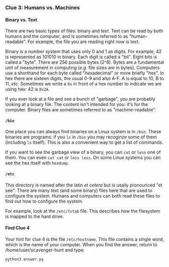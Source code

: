 ### Clue 3: Humans vs. Machines ###

#### Binary vs. Text ####

There are two basic types of files: binary and text. Text can be read by both
humans and the computer, and is sometimes referred to as "human-readable". For
example, the file you are reading right now is text.

Binary is a number system that uses only 0 and 1 as digits. For example, 42 is
represented as 101010 in binary. Each digit is called a "bit". Eight bits is
called a "byte". There are 256 possible bytes (2^8). Bytes are a fundamental
unit of measurement in computing (*e.g.* file sizes are in bytes). Computers
use a shorthand for each byte called "hexadecimal" or more briefly "hex". In
hex there are sixteen digits, the usual 0-9 and also A-F. A is equal to 10,
B to 11, *etc*. Sometimes we write a `0x` in front of a hex number to indicate
we are using hex: 42 is `0x2A`.

If you ever look at a file and see a bunch of "garbage", you are probably
looking at a binary file. The content isn't intended for you: it's for the
computer. Binary files are sometimes referred to as "machine-readable".

#### `/bin` ####

One place you can always find binaries on a Linux system is in `/bin`. These
binaries are programs: if you `ls` in `/bin` you may recoginze some of them
(including `ls` itself). This is also a convenient way to get a list of
commands.

If you want to see the garbage view of a binary, you can `cat` or
`less` one of them. You can even `cat cat` or `less less`. On some Linux
systems you can see the hex itself with `hexdump`.

#### `/etc` ####

This directory is named after the latin *et cetera* but is usally pronounced
"et see". There are many text (and some binary) files here that are used to
configure the system. Humans and computers can both read these files to find
out how to configure the system.

For example, look at the `/etc/fstab` file. This describes how the filesystem
is mapped to the hard drive.

#### Find Clue 4 ####

Your hint for clue 4 is the file `/etc/hostname`. This file contains a single
word, which is the name of your computer. When you find the answer, return to
/home/user/scavenger-hunt and type:

    python3 answer.py
